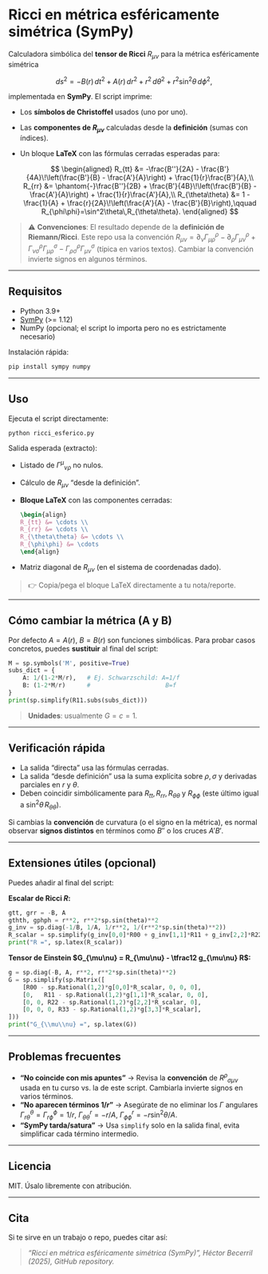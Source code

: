 # Ricci en métrica esféricamente simétrica (SymPy)

Calculadora simbólica del **tensor de Ricci** $R_{\mu\nu}$ para la métrica esféricamente simétrica

$$
ds^2=-B(r)\,dt^2 + A(r)\,dr^2 + r^2\,d\theta^2 + r^2\sin^2\theta\,d\phi^2,
$$

implementada en **SymPy**. El script imprime:

* Los **símbolos de Christoffel** usados (uno por uno).
* Las **componentes de $R_{\mu\nu}$** calculadas desde la **definición** (sumas con índices).
* Un bloque **LaTeX** con las fórmulas cerradas esperadas para:

  $$
  \begin{aligned}
  R_{tt} &= -\frac{B''}{2A} - \frac{B'}{4A}\!\left(\frac{B'}{B} - \frac{A'}{A}\right) + \frac{1}{r}\frac{B'}{A},\\
  R_{rr} &= \phantom{-}\frac{B''}{2B} + \frac{B'}{4B}\!\left(\frac{B'}{B} - \frac{A'}{A}\right) + \frac{1}{r}\frac{A'}{A},\\
  R_{\theta\theta} &= 1 - \frac{1}{A} + \frac{r}{2A}\!\left(\frac{A'}{A} - \frac{B'}{B}\right),\qquad
  R_{\phi\phi}=\sin^2\theta\,R_{\theta\theta}.
  \end{aligned}
  $$

> ⚠️ **Convenciones**: El resultado depende de la **definición de Riemann/Ricci**. Este repo usa la convención
> $R_{\mu\nu}=\partial_\nu \Gamma^\rho_{\mu\rho}-\partial_\rho \Gamma^\rho_{\mu\nu}+\Gamma^\rho_{\nu\sigma}\Gamma^\sigma_{\mu\rho}-\Gamma^\rho_{\rho\sigma}\Gamma^\sigma_{\mu\nu}$
> (típica en varios textos). Cambiar la convención invierte signos en algunos términos.

---

## Requisitos

* Python 3.9+
* [SymPy](https://www.sympy.org/) (>= 1.12)
* NumPy (opcional; el script lo importa pero no es estrictamente necesario)

Instalación rápida:

```bash
pip install sympy numpy
```

---

## Uso

Ejecuta el script directamente:

```bash
python ricci_esferico.py
```

Salida esperada (extracto):

* Listado de $\Gamma^\mu{}_{\nu\rho}$ no nulos.
* Cálculo de $R_{\mu\nu}$ “desde la definición”.
* **Bloque LaTeX** con las componentes cerradas:

  ```latex
  \begin{align}
  R_{tt} &= \cdots \\
  R_{rr} &= \cdots \\
  R_{\theta\theta} &= \cdots \\
  R_{\phi\phi} &= \cdots
  \end{align}
  ```
* Matriz diagonal de $R_{\mu\nu}$ (en el sistema de coordenadas dado).

> 👉 Copia/pega el bloque LaTeX directamente a tu nota/reporte.

---

## Cómo cambiar la métrica (A y B)

Por defecto $A=A(r)$, $B=B(r)$ son funciones simbólicas. Para probar casos concretos, puedes **sustituir** al final del script:

```python
M = sp.symbols('M', positive=True)
subs_dict = {
    A: 1/(1-2*M/r),   # Ej. Schwarzschild: A=1/f
    B: (1-2*M/r)      #                     B=f
}
print(sp.simplify(R11.subs(subs_dict)))
```

> **Unidades**: usualmente $G=c=1$.

---

## Verificación rápida

* La salida “directa” usa las fórmulas cerradas.
* La salida “desde definición” usa la suma explícita sobre $\rho,\sigma$ y derivadas parciales en $r$ y $\theta$.
* Deben coincidir simbólicamente para $R_{tt},R_{rr},R_{\theta\theta}$ y $R_{\phi\phi}$ (este último igual a $\sin^2\theta\,R_{\theta\theta}$).

Si cambias la **convención** de curvatura (o el signo en la métrica), es normal observar **signos distintos** en términos como $B''$ o los cruces $A'B'$.

---

## Extensiones útiles (opcional)

Puedes añadir al final del script:

**Escalar de Ricci $R$:**

```python
gtt, grr = -B, A
gthth, gphph = r**2, r**2*sp.sin(theta)**2
g_inv = sp.diag(-1/B, 1/A, 1/r**2, 1/(r**2*sp.sin(theta)**2))
R_scalar = sp.simplify(g_inv[0,0]*R00 + g_inv[1,1]*R11 + g_inv[2,2]*R22 + g_inv[3,3]*R33)
print("R =", sp.latex(R_scalar))
```

**Tensor de Einstein $G_{\mu\nu} = R_{\mu\nu} - \tfrac12 g_{\mu\nu} R$:**

```python
g = sp.diag(-B, A, r**2, r**2*sp.sin(theta)**2)
G = sp.simplify(sp.Matrix([
    [R00 - sp.Rational(1,2)*g[0,0]*R_scalar, 0, 0, 0],
    [0,   R11 - sp.Rational(1,2)*g[1,1]*R_scalar, 0, 0],
    [0, 0, R22 - sp.Rational(1,2)*g[2,2]*R_scalar, 0],
    [0, 0, 0, R33 - sp.Rational(1,2)*g[3,3]*R_scalar],
]))
print("G_{\\mu\\nu} =", sp.latex(G))
```

---

## Problemas frecuentes

* **“No coincide con mis apuntes”** → Revisa la **convención** de $R^\rho{}_{\sigma\mu\nu}$ usada en tu curso vs. la de este script. Cambiarla invierte signos en varios términos.
* **“No aparecen términos $1/r$”** → Asegúrate de no eliminar los $\Gamma$ angulares $\Gamma^\theta_{r\theta}=\Gamma^\phi_{r\phi}=1/r$, $\Gamma^r_{\theta\theta}=-r/A$, $\Gamma^r_{\phi\phi}=-r\sin^2\theta/A$.
* **“SymPy tarda/satura”** → Usa `simplify` solo en la salida final, evita simplificar cada término intermedio.

---

## Licencia

MIT. Úsalo libremente con atribución.

---

## Cita

Si te sirve en un trabajo o repo, puedes citar así:

> *“Ricci en métrica esféricamente simétrica (SymPy)”, Héctor Becerril (2025), GitHub repository.*

